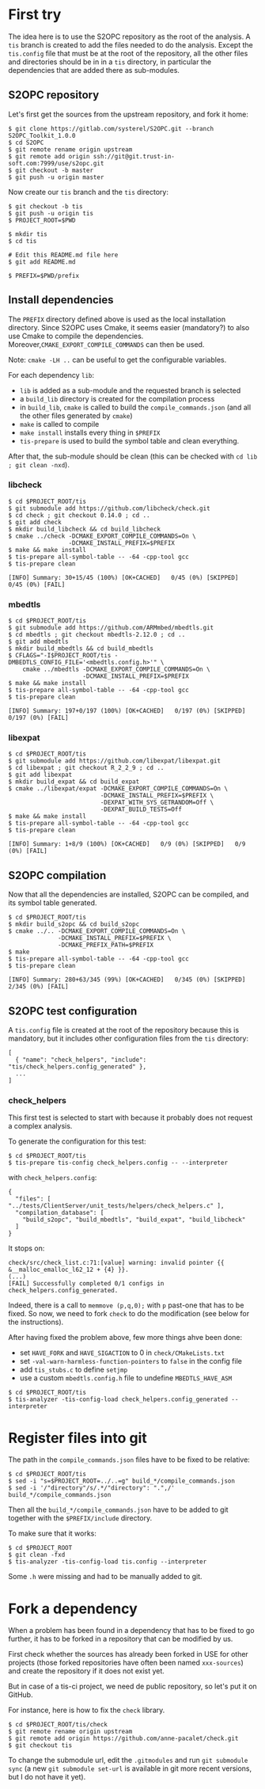 # First try

The idea here is to use the S2OPC repository as the root of the analysis.
A `tis` branch is created to add the files needed to do the analysis.
Except the `tis.config` file that must be at the root of the repository,
all the other files and directories should be in in a `tis` directory,
in particular the dependencies that are added there as sub-modules.

## S2OPC repository

Let's first get the sources from the upstream repository,
and fork it home:

```
$ git clone https://gitlab.com/systerel/S2OPC.git --branch S2OPC_Toolkit_1.0.0
$ cd S2OPC
$ git remote rename origin upstream
$ git remote add origin ssh://git@git.trust-in-soft.com:7999/use/s2opc.git
$ git checkout -b master
$ git push -u origin master
```

Now create our `tis` branch and the `tis` directory:

```
$ git checkout -b tis
$ git push -u origin tis
$ PROJECT_ROOT=$PWD

$ mkdir tis
$ cd tis

# Edit this README.md file here
$ git add README.md

$ PREFIX=$PWD/prefix
```

## Install dependencies

The `PREFIX` directory defined above is used as the local installation
directory.
Since S2OPC uses Cmake, it seems easier (mandatory?) to also use Cmake to
compile the dependencies.
Moreover,`CMAKE_EXPORT_COMPILE_COMMANDS` can then be used.

Note: `cmake -LH ..` can be useful to get the configurable variables.

For each dependency `lib`:

- `lib` is added as a sub-module and the requested branch is selected
- a `build_lib` directory is created for the compilation process
- in `build_lib`, `cmake` is called to build the `compile_commands.json`
(and all the other files generated by `cmake`)
- `make` is called to compile
- `make install` installs every thing in `$PREFIX`
- `tis-prepare` is used to build the symbol table and clean everything.

After that, the sub-module should be clean
(this can be checked with `cd lib ; git clean -nxd`).


### libcheck

```
$ cd $PROJECT_ROOT/tis
$ git submodule add https://github.com/libcheck/check.git
$ cd check ; git checkout 0.14.0 ; cd ..
$ git add check
$ mkdir build_libcheck && cd build_libcheck
$ cmake ../check -DCMAKE_EXPORT_COMPILE_COMMANDS=On \
                 -DCMAKE_INSTALL_PREFIX=$PREFIX
$ make && make install
$ tis-prepare all-symbol-table -- -64 -cpp-tool gcc
$ tis-prepare clean
```

```
[INFO] Summary: 30+15/45 (100%) [OK+CACHED]   0/45 (0%) [SKIPPED]   0/45 (0%) [FAIL]
```

### mbedtls

```
$ cd $PROJECT_ROOT/tis
$ git submodule add https://github.com/ARMmbed/mbedtls.git
$ cd mbedtls ; git checkout mbedtls-2.12.0 ; cd ..
$ git add mbedtls
$ mkdir build_mbedtls && cd build_mbedtls
$ CFLAGS="-I$PROJECT_ROOT/tis -DMBEDTLS_CONFIG_FILE='<mbedtls.config.h>'" \
    cmake ../mbedtls -DCMAKE_EXPORT_COMPILE_COMMANDS=On \
                     -DCMAKE_INSTALL_PREFIX=$PREFIX
$ make && make install
$ tis-prepare all-symbol-table -- -64 -cpp-tool gcc
$ tis-prepare clean
```

```
[INFO] Summary: 197+0/197 (100%) [OK+CACHED]   0/197 (0%) [SKIPPED]   0/197 (0%) [FAIL]
```

### libexpat

```
$ cd $PROJECT_ROOT/tis
$ git submodule add https://github.com/libexpat/libexpat.git
$ cd libexpat ; git checkout R_2_2_9 ; cd ..
$ git add libexpat
$ mkdir build_expat && cd build_expat
$ cmake ../libexpat/expat -DCMAKE_EXPORT_COMPILE_COMMANDS=On \
                          -DCMAKE_INSTALL_PREFIX=$PREFIX \
                          -DEXPAT_WITH_SYS_GETRANDOM=Off \
                          -DEXPAT_BUILD_TESTS=Off
$ make && make install
$ tis-prepare all-symbol-table -- -64 -cpp-tool gcc
$ tis-prepare clean
```

```
[INFO] Summary: 1+8/9 (100%) [OK+CACHED]   0/9 (0%) [SKIPPED]   0/9 (0%) [FAIL]
```

## S2OPC compilation

Now that all the dependencies are installed,
S2OPC can be compiled, and its symbol table generated.

```
$ cd $PROJECT_ROOT/tis
$ mkdir build_s2opc && cd build_s2opc
$ cmake ../.. -DCMAKE_EXPORT_COMPILE_COMMANDS=On \
              -DCMAKE_INSTALL_PREFIX=$PREFIX \
              -DCMAKE_PREFIX_PATH=$PREFIX
$ make
$ tis-prepare all-symbol-table -- -64 -cpp-tool gcc
$ tis-prepare clean
```

```
[INFO] Summary: 280+63/345 (99%) [OK+CACHED]   0/345 (0%) [SKIPPED]   2/345 (0%) [FAIL]
```

## S2OPC test configuration

A `tis.config` file is created at the root of the repository
because this is mandatory, but it includes other configuration files
from the `tis` directory:

```
[
  { "name": "check_helpers", "include": "tis/check_helpers.config_generated" },
  ...
]
```


### check_helpers

This first test is selected to start with
because it probably does not request a complex analysis.

To generate the configuration for this test:
```
$ cd $PROJECT_ROOT/tis
$ tis-prepare tis-config check_helpers.config -- --interpreter
```
with `check_helpers.config`:
```
{
  "files": [ "../tests/ClientServer/unit_tests/helpers/check_helpers.c" ],
  "compilation_database": [
    "build_s2opc", "build_mbedtls", "build_expat", "build_libcheck"
  ]
}
```

It stops on:
```
check/src/check_list.c:71:[value] warning: invalid pointer {{ &__malloc_emalloc_l62_12 + {4} }}.
(...)
[FAIL] Successfully completed 0/1 configs in check_helpers.config_generated.
```

Indeed, there is a call to `memmove (p,q,0);` with `p` past-one
that has to be fixed. So now, we need to fork `check` to do the modification
(see below for the instructions).

After having fixed the problem above, few more things ahve been done:
- set `HAVE_FORK` and `HAVE_SIGACTION` to 0 in `check/CMakeLists.txt`
- set `-val-warn-harmless-function-pointers` to `false`
  in the config file
- add `tis_stubs.c` to define `setjmp`
- use a custom `mbedtls.config.h` file to undefine `MBEDTLS_HAVE_ASM`

```
$ cd $PROJECT_ROOT/tis
$ tis-analyzer -tis-config-load check_helpers.config_generated --interpreter
```


# Register files into git

The path in the `compile_commands.json` files have to be fixed to be relative:

```
$ cd $PROJECT_ROOT/tis
$ sed -i "s=$PROJECT_ROOT=../..=g" build_*/compile_commands.json
$ sed -i '/"directory"/s/.*/"directory": ".",/' build_*/compile_commands.json
```

Then all the `build_*/compile_commands.json` have to be added to git
together with the `$PREFIX/include` directory.

To make sure that it works:

```
$ cd $PROJECT_ROOT
$ git clean -fxd
$ tis-analyzer -tis-config-load tis.config --interpreter
```

Some `.h` were missing and had to be manually added to git.

# Fork a dependency

When a problem has been found in a dependency that has to be fixed
to go further, it has to be forked in a repository that can be modified
by us.

First check whether the sources has already been forked in USE
for other projects
(those forked repositories have often been named `xxx-sources`)
and create the repository if it does not exist yet.

But in case of a tis-ci project, we need de public repository,
so let's put it on GitHub.

For instance, here is how to fix the `check` library.

```
$ cd $PROJECT_ROOT/tis/check
$ git remote rename origin upstream
$ git remote add origin https://github.com/anne-pacalet/check.git
$ git checkout tis
```

To change the submodule url, edit the `.gitmodules` and run `git submodule sync`
(a new `git submodule set-url` is available in git more recent versions,
but I do not have it yet).


